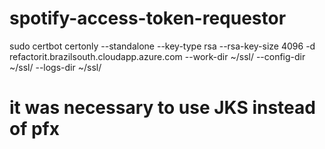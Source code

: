 # spotify-access-token-requestor
sudo certbot certonly --standalone --key-type rsa --rsa-key-size 4096 -d refactorit.brazilsouth.cloudapp.azure.com --work-dir ~/ssl/ --config-dir ~/ssl/ --logs-dir ~/ssl/


# it was necessary to use JKS instead of pfx
